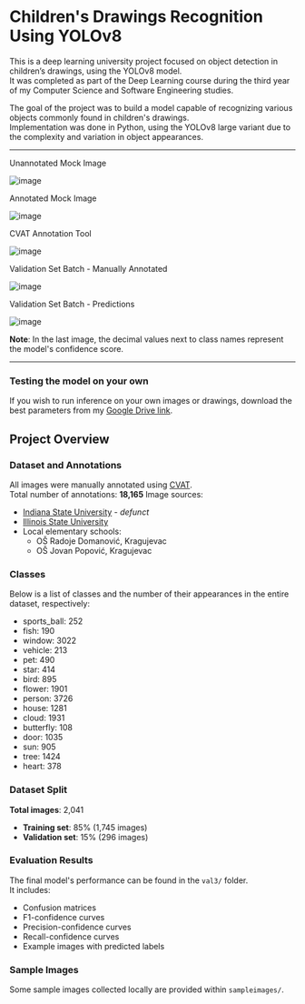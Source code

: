 # Children's Drawings Recognition Using YOLOv8

This is a deep learning university project focused on object detection in children’s drawings, using the YOLOv8 model.  
It was completed as part of the Deep Learning course during the third year of my Computer Science and Software Engineering studies.

The goal of the project was to build a model capable of recognizing various objects commonly found in children's drawings.  
Implementation was done in Python, using the YOLOv8 large variant due to the complexity and variation in object appearances.

---

Unannotated Mock Image

![image](https://i.imgur.com/9mHSYXk.jpeg)

Annotated Mock Image

![image](https://i.imgur.com/8UECwUf.jpeg)

CVAT Annotation Tool

![image](https://i.imgur.com/HRcxFf4.jpeg)

Validation Set Batch - Manually Annotated

![image](https://i.imgur.com/sgRW1ib.jpeg)

Validation Set Batch - Predictions

![image](https://i.imgur.com/QRUHuKU.jpeg)

**Note**: In the last image, the decimal values next to class names represent the model's confidence score.

---

### Testing the model on your own
If you wish to run inference on your own images or drawings, download the best parameters from my [Google Drive link](https://drive.google.com/file/d/1NiUkRWOgjV4qxKYdS0yJPau25mCbi-ZL/view?usp=drive_link).

## Project Overview

### Dataset and Annotations
All images were manually annotated using [CVAT](https://www.cvat.ai/).  
Total number of annotations: **18,165**
Image sources:
 - [Indiana State University](https://childart.indstate.edu/choosefirstcriteria.php) - *defunct*
 - [Illinois State University](https://digital.library.illinoisstate.edu/digital/collection/icca/search/)
 - Local elementary schools:
   - OŠ Radoje Domanović, Kragujevac
   - OŠ Jovan Popović, Kragujevac
  
### Classes
Below is a list of classes and the number of their appearances in the entire dataset, respectively:
 - sports_ball: 252
 - fish: 190
 - window: 3022
 - vehicle: 213
 - pet: 490
 - star: 414
 - bird: 895
 - flower: 1901
 - person: 3726
 - house: 1281
 - cloud: 1931
 - butterfly: 108
 - door: 1035
 - sun: 905
 - tree: 1424
 - heart: 378

### Dataset Split
**Total images**: 2,041
 - **Training set**: 85% (1,745 images)
 - **Validation set**: 15% (296 images)

### Evaluation Results
The final model's performance can be found in the `val3/` folder.  
It includes:
 - Confusion matrices
 - F1-confidence curves
 - Precision-confidence curves
 - Recall-confidence curves
 - Example images with predicted labels

### Sample Images
Some sample images collected locally are provided within `sampleimages/`.
